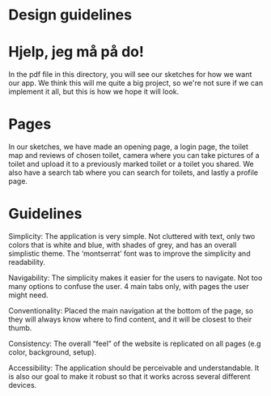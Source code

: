 # Design guidelines

# Hjelp, jeg må på do!
In the pdf file in this directory, you will see our sketches 
for how we want our app. We think this will me quite a
big project, so we're not sure if we can implement it all, but
this is how we hope it will look.

# Pages
In our sketches, we have made an opening page, a login page, the toilet map and
reviews of chosen toilet, camera where you can take pictures of a toilet and
upload it to a previously marked toilet or a toilet you shared. 
We also have a search tab where you can search for toilets, and lastly a profile
page.

# Guidelines
Simplicity: The application is very simple. Not cluttered with text, only two colors that is white and blue, with shades of grey, and has an overall simplistic theme. The ‘montserrat’ font was to improve the simplicity and readability.

Navigability: The simplicity makes it easier for the users to navigate. Not too many options to confuse the user. 4 main tabs only, with pages the user might need.

Conventionality: Placed the main navigation at the bottom of the page, so they will always know where to find content, and it will be closest to their thumb.

Consistency: The overall “feel” of the website is replicated on all pages (e.g color, background, setup).


Accessibility: The application should be perceivable and understandable. It is also our goal to make it robust so that it works across several different devices.
